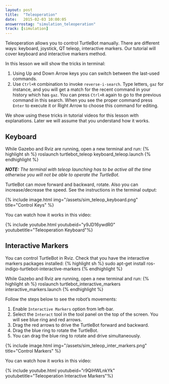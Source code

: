 ```yaml
---
layout: post
title:  "Teleoperation"
date:   2015-02-03 10:00:05
answerrostag: "simulation_teleoperation"
track: [simulation]
---
```


Teleoperation allows you to control TurtleBot manually. There are different
ways: keyboard, joystick, QT teleop, interactive markers. Our tutorial will
cover keyboard and interactive markers method.

In this lesson we will show the tricks in terminal:

1. Using Up and Down Arrow keys you can switch between the last-used commands.
2. Use `Ctrl+R` combination to invoke `reverse-i-search`. Type letters, `gaz`
for instance, and you will get a match for the recent command in your history which
has `gaz`. You can press `Ctrl+R` again to go to the previous command in this
search. When you see the proper command press `Enter` to execute it or Right Arrow
to choose this command for editing.

We show using these tricks in tutorial videos for this lesson with explanations.
Later we will assume that you understand how it works.

## Keyboard

While Gazebo and Rviz are running, open a new terminal and run:
{% highlight sh %}
roslaunch turtlebot_teleop keyboard_teleop.launch
{% endhighlight %}

***NOTE:*** *The terminal with teleop launching has to be active all the time
otherwise you will not be able to operate the TurtleBot.*

TurtleBot can move forward and backward, rotate. Also you can increase/decrease
the speed. See the instructions in the terminal output:

{% include image.html img="/assets/sim_teleop_keyboard.png" title="Control Keys" %}

You can watch how it works in this video:

{% include youtube.html youtubeid="y9JD16ywdR0" youtubetitle="Teleoperation Keyboard"%}

## Interactive Markers

You can control TurtleBot in Rviz. Check that you have the interactive markers
packages installed:
{% highlight sh %}
sudo apt-get install ros-indigo-turtlebot-interactive-markers
{% endhighlight %}

While Gazebo and Rviz are running, open a new terminal and run:
{% highlight sh %}
roslaunch turtlebot_interactive_markers interactive_markers.launch
{% endhighlight %}

Follow the steps below to see the robot’s movements:

1. Enable `Interactive Markers` option from left-bar.
2. Select the `Interact` tool in the tool panel on the top of the screen. You
will see blue ring and red arrows.
3. Drag the red arrows to drive the TurtleBot forward and backward.
4. Drag the blue ring to rotate the TurtleBot.
5. You can drag the blue ring to rotate and drive simultaneously.

{% include image.html img="/assets/sim_teleop_inter_markers.png" title="Control Markers" %}

You can watch how it works in this video:

{% include youtube.html youtubeid="r9QiHWLnkYk" youtubetitle="Teleoperation Interactive Markers"%}
